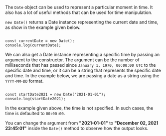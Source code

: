 The `Date` object can be used to represent a particular moment in time.
It also has a lot of useful methods that can be used for time manipulation.

`new Date()` returns a Date instance representing the current date and time,
as show in the example given below.

<codeblock language="javascript" type="lesson">
<code>
const currentDate = new Date();
console.log(currentDate);
</code>
</codeblock>

We can also get a Date instance representing a specific time
by passing an argument to the constructor.
The argument can be the number of milliseconds that has passed
since `January 1, 1970, 00:00:00 UTC` to the specific date and time,
or
it can be a string that represents the specific date and time.
In the example below,
we are passing a date as a string using the `YYYY-MM-DD` format.

<codeblock language="javascript" type="lesson">
<code>
const startDate2021 = new Date("2021-01-01");
console.log(startDate2021);
</code>
</codeblock>

In the example given above,
the time is not specified.
In such cases,
the time is defaulted to `00:00:00`.

You can change the argument from
**"2021-01-01"** to **"December 02, 2021 23:45:01"**
inside the `Date()` method to
observe how the output looks.
